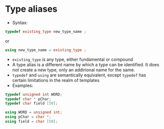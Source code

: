 # Type aliases

- Syntax:
```C++
typedef existing_type new_type_name ;
```
or
```C++
using new_type_name = existing_type ;
```
- `existing_type` is any type, either fundamental or compound
- A type alias is a different name by which a type can be identified. It does not create a new type, only an addirional name for the same.
- `typedef` and `using` are semantically equivalent, except `typedef` has certain limitations in the realm of templates
- Examples:
```C++
typedef unsigned int WORD;
typedef char * pChar;
typedef char field [50];

using WORD = unsigned int;
using pChar = char *;
using field = char [50]; 
```
